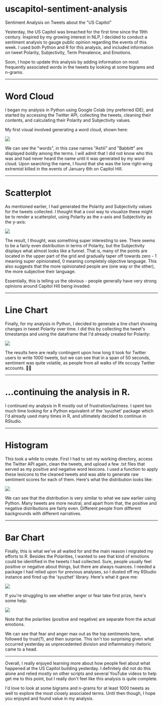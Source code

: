 # uscapitol-sentiment-analysis
Sentiment Analysis on Tweets about the "US Capitol"

Yesterday, the US Capitol was breached for the first time since the 19th century. Inspired by my growing interest in NLP, I decided to conduct a sentiment analysis to gauge public opinion regarding the events of this week. I used both Python and R for this analysis, and included information on tweet Polarity, Subjectivity, Term Prevalence, and Emotions.

Soon, I hope to update this analysis by adding information on most frequently associated words in the tweets by looking at some bigrams and n-grams.


-------------------------------
# Word Cloud
I began my analysis in Python using Google Colab (my preferred IDE), and started by accessing the Twitter API, collecting the tweets, cleaning their contents, and calculating their Polarity and Subjectivity values. 

My first visual involved generating a word cloud, shown here:

![](USCapitolSentimentImages/Twitter_WordCloud.PNG)

We can see the "words", in this case names "Ashli" and "Babbitt" are displayed boldly among the terms. I will admit that I did not know who this was and had never heard the name until it was generated by my word cloud. Upon searching the name, I found that she was the lone right-wing extremist killed in the events of January 6th on Capitol Hill.

-------------------------------
# Scatterplot
As mentioned earlier, I had generated the Polarity and Subjectivity values for the tweets collected. I thought that a cool way to visualize these might be to render a scatterplot, using Polarity as the x-axis and Subjectivity as the y-axis:

![](USCapitolSentimentImages/Twitter_Polarity_vs_Subjectivity.PNG)

The result, I thought, was something super interesting to see. There seems to be a fairly even distribution in terms of Polarity, but the Subjectivity displays what almost looks like a funnel. That is, many of the points are located in the upper part of the grid and gradually taper off towards zero - 1 meaning super opinionated, 0 meaning completely objective language. This also suggests that the more opinionated people are (one way or the other), the more subjective their language.

Essentially, this is telling us the obvious - people generally have very strong opinions around Capitol Hill being invaded.

-------------------------------
# Line Chart

Finally, for my analysis in Python, I decided to generate a line chart showing changes in tweet Polarity over time. I did this by collecting the tweet's timestamps and using the dataframe that I'd already created for Polarity:

![](USCapitolSentimentImages/Tweet_Polarity_over_Time.PNG)

The results here are really contingent upon how long it took for Twitter users to write 1000 tweets, but we can see that in a span of 50 seconds, sentiment was quite volatile, as people from all walks of life occupy Twitter accounts. 🤷‍♂️

-------------------------------

# ...continuing the analysis in R.

I continued my analysis in R mostly out of frustration/laziness. I spent too much time looking for a Python equivalent of the 'syuzhet' package which I'd already used many times in R, and ultimately decided to continue in RStudio.

-------------------------------
# Histogram

This took a while to create. First I had to set my working directory, access the Twitter API again, clean the tweets, and upload a few .txt files that served as my positive and negative word lexicons. I used a function to apply these lexicons to the cleaned tweets and was able to generate raw sentiment scores for each of them. Here's what the distribution looks like:

![](USCapitolSentimentImages/Tweet_Histogram_of_Raw_Scores.PNG)

We can see that the distribution is very similar to what we saw earlier using Python. Many tweets are more neutral, and apart from that, the positive and negative distributions are fairly even. Different people from different backgrounds with different narratives.

-------------------------------
# Bar Chart

Finally, this is what we've all waited for and the main reason I migrated my efforts to R. Besides the Polarities, I wanted to see that kind of emotions could be identified in the tweets I had collected. Sure, people usually feel positive or negative about things, but there are always nuances. I needed a package I had relied upon for previous analyses, so I dusted off my RStudio instance and fired up the 'syuzhet' library. Here's what it gave me:

![](USCapitolSentimentImages/Tweet_Sentiment_Barplot.PNG)

If you're struggling to see whether anger or fear take first prize, here's some help:

![](USCapitolSentimentImages/Tweet_Emotions_Summed_and_Cleaned.PNG)

Note that the polarities (positive and negative) are separate from the actual emotions. 

We can see that fear and anger max out as the top sentiments here, followed by trust(?), and then surprise. This isn't too surprising given what occurred yesterday as unprecedented division and inflammatory rhetoric came to a head.

-------------------------------
Overall, I really enjoyed learning more about how people feel about what happened at the US Capitol building yesterday. I definitely did not do this alone and relied mostly on other scripts and several YouTube videos to help get me to this point, but I really don't feel like this analysis is quite complete. 

I'd love to look at some bigrams and n-grams for at least 1000 tweets as well to explore the most closely associated terms. Until then though, I hope you enjoyed and found value in my analysis.

